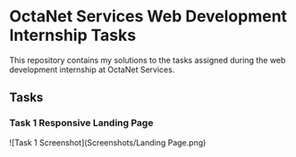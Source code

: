 # OctaNet Services Web Development Internship Tasks

This repository contains my solutions to the tasks assigned during the web development internship at OctaNet Services.

## Tasks

### Task 1 Responsive Landing Page

![Task 1 Screenshot](Screenshots/Landing Page.png)


